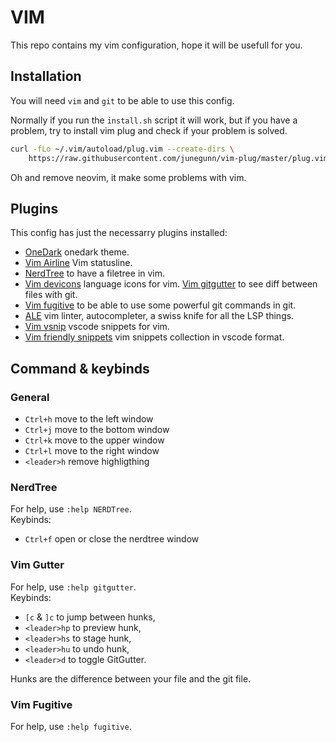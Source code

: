 # VIM

This repo contains my vim configuration, hope it will be usefull for you.  

## Installation  

You will need `vim` and `git` to be able to use this config.  

Normally if you run the `install.sh` script it will work, but if you have a problem, try to install vim plug and check if your problem is solved.  

```bash
curl -fLo ~/.vim/autoload/plug.vim --create-dirs \
    https://raw.githubusercontent.com/junegunn/vim-plug/master/plug.vim
```

Oh and remove neovim, it make some problems with vim.  

## Plugins

This config has just the necessarry plugins installed:  
- [OneDark](https://github.com/joshdick/onedark.vim) onedark theme.  
- [Vim Airline](https://github.com/vim-airline/vim-airline) Vim statusline.  
- [NerdTree](https://github.com/preservim/nerdtree) to have a filetree in vim.  
- [Vim devicons](https://github.com/ryanoasis/vim-devicons) language icons for vim. 
 [Vim gitgutter](https://github.com/airblade/vim-gitgutter) to see diff between files with git.  
- [Vim fugitive](https://github.com/tpope/vim-fugitive) to be able to use some powerful git commands in git.
- [ALE](https://github.com/dense-analysis/ale) vim linter, autocompleter, a swiss knife for all the LSP things.  
- [Vim vsnip](https://github.com/hrsh7th/vim-vsnip/tree/master) vscode snippets for vim.  
- [Vim friendly snippets](https://github.com/rafamadriz/friendly-snippets) vim snippets collection in vscode format.  

## Command & keybinds

### General

- `Ctrl+h` move to the left window  
- `Ctrl+j` move to the bottom window
- `Ctrl+k` move to the upper window
- `Ctrl+l` move to the right window
- `<leader>h` remove highligthing

### NerdTree

For help, use `:help NERDTree`.  
Keybinds:
- `Ctrl+f` open or close the nerdtree window  

### Vim Gutter 

For help, use `:help gitgutter`.  
Keybinds:  
- `[c` & `]c` to jump between hunks,  
- `<leader>hp` to preview hunk,  
- `<leader>hs` to stage hunk,  
- `<leader>hu` to undo hunk,  
- `<leader>d` to toggle GitGutter.  

Hunks are the difference between your file and the git file.

### Vim Fugitive

For help, use `:help fugitive`.  

